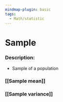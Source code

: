```yaml
---
mindmap-plugin: basic
tags:
  - Math/statistic
---
```

# Sample
### Description:
- Sample of a population
### [[Sample mean]]
### [[Sample variance]]
